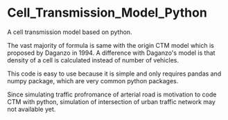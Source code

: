 # Cell_Transmission_Model_Python
A cell transmission model based on python.

The vast majority of formula is same with the origin CTM model which is proposed by Daganzo in 1994. A difference with Daganzo's model is that density of a cell is calculated instead of number of vehicles.

This code is easy to use because it is simple and only requires pandas and numpy package, which are very common python packages.

Since simulating traffic profromance of arterial road is motivation to code CTM with python, simulation of intersection of urban traffic network may not available yet. 
